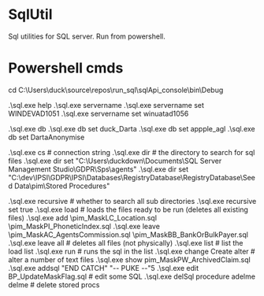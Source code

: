 # SqlUtil
Sql utilities for SQL server. Run from powershell.
# Powershell cmds
cd C:\Users\duck\source\repos\run_sql\sqlApi_console\bin\Debug

.\sql.exe help
.\sql.exe servername
.\sql.exe servername set WINDEVAD1051
.\sql.exe servername set winuatad1056

.\sql.exe db
.\sql.exe db set duck_Darta
.\sql.exe db set appple_agl
.\sql.exe db set DartaAnonymise

.\sql.exe cs # connection string
.\sql.exe dir # the directory to search for sql files
.\sql.exe dir set "C:\Users\duckdown\Documents\SQL Server Management Studio\GDPR\Sps\agents"
.\sql.exe dir set "C:\dev\IPSI\GDPR\IPSI\Databases\RegistryDatabase\RegistryDatabase\Seed Data\pim\Stored Procedures"

.\sql.exe recursive # whether to search all sub directories
.\sql.exe recursive set true
.\sql.exe load # loads the files ready to be run (deletes all existing files)
.\sql.exe add \pim_MaskLC_Location.sql \pim_MaskPI_PhoneticIndex.sql
.\sql.exe leave \pim_MaskAC_AgentsCommission.sql \pim_MaskBB_BankOrBulkPayer.sql
.\sql.exe leave all # deletes all files (not physically)
.\sql.exe list # list the load list
.\sql.exe run # runs the sql in the list
.\sql.exe change Create alter # alter a number of text files
.\sql.exe show pim_MaskPW_ArchivedClaim.sql
.\sql.exe addsql "END CATCH" "-- PUKE --"5
.\sql.exe edit BP_UpdateMaskFlag.sql # edit some SQL
.\sql.exe delSql procedure adelme delme # delete stored procs
